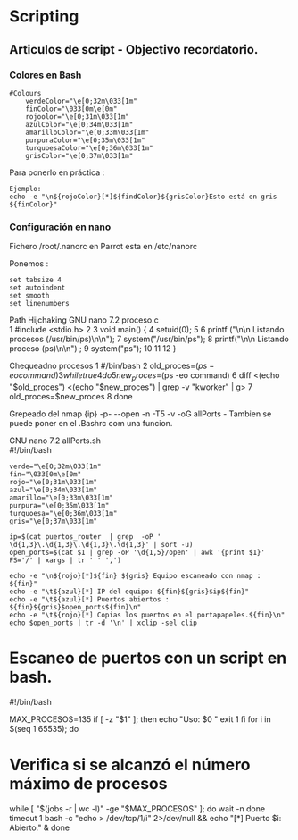 # Scripting
## Articulos de script - Objectivo recordatorio.

### Colores en Bash
```
#Colours
    verdeColor="\e[0;32m\033[1m"
    finColor="\033[0m\e[0m"
    rojoolor="\e[0;31m\033[1m"
    azulColor="\e[0;34m\033[1m"
    amarilloColor="\e[0;33m\033[1m"
    purpuraColor="\e[0;35m\033[1m"
    turquoesaColor="\e[0;36m\033[1m"
    grisColor="\e[0;37m\033[1m"
```
Para ponerlo en práctica : 
```
Ejemplo:
echo -e "\n${rojoColor}[*]${findColor}${grisColor}Esto está en gris ${finColor}"

```
### Configuración en nano
Fichero /root/.nanorc en Parrot esta en /etc/nanorc

Ponemos :
  ```
  set tabsize 4 
  set autoindent
  set smooth
  set linenumbers
  ```
Path Hijchaking
  GNU nano 7.2                      proceso.c                                   
 1 #include <stdio.h>
 2
 3 void main() {
 4     setuid(0);
 5
 6     printf ("\n\n Listando procesos (/usr/bin/ps)\n\n");
 7     system("/usr/bin/ps");
 8     printf("\n\n Listando proceso (ps)\n\n")    ;
 9     system("ps");
10
11
12 }

Chequeadno procesos
1 #/bin/bash
 2 old_proces=$(ps -eo command)
 3 while true
 4 do
 5     new_proces=$(ps -eo command)
 6     diff <(echo "$old_proces") <(echo "$new_proces") | grep -v "kworker" | g>
 7     old_proces=$new_proces
 8 done


Grepeado del nmap {ip} -p- --open -n -T5 -v -oG allPorts - Tambien se puede poner en el .Bashrc com una funcion.

  GNU nano 7.2                                                            allPorts.sh                                                                         
#!/bin/bash

    verde="\e[0;32m\033[1m"
    fin="\033[0m\e[0m"
    rojo="\e[0;31m\033[1m"
    azul="\e[0;34m\033[1m"
    amarillo="\e[0;33m\033[1m"
    purpura="\e[0;35m\033[1m"
    turquoesa="\e[0;36m\033[1m"
    gris="\e[0;37m\033[1m"

    ip=$(cat puertos_router  | grep  -oP ' \d{1,3}\.\d{1,3}\.\d{1,3}\.\d{1,3}' | sort -u)
    open_ports=$(cat $1 | grep -oP '\d{1,5}/open' | awk '{print $1}' FS='/' | xargs | tr ' ' ',')

    echo -e "\n${rojo}[*]${fin} ${gris} Equipo escaneado con nmap : ${fin}"
    echo -e "\t${azul}[*] IP del equipo: ${fin}${gris}$ip${fin}"
    echo -e "\t${azul}[*] Puertos abiertos : ${fin}${gris}$open_ports${fin}\n"
    echo -e "\t${rojo}[*] Copias los puertos en el portapapeles.${fin}\n"
    echo $open_ports | tr -d '\n' | xclip -sel clip

# Escaneo de puertos con un script en bash.

#!/bin/bash

MAX_PROCESOS=135
if [ -z "$1" ]; then
echo "Uso: $0 <IP o dominio>"
 exit 1
 fi
for i in $(seq 1 65535); do
# Verifica si se alcanzó el número máximo de procesos
 while [ "$(jobs -r | wc -l)" -ge "$MAX_PROCESOS" ]; do
 wait -n
done
timeout 1 bash -c "echo > /dev/tcp/$1/$i" 2>/dev/null && echo "[*] Puerto $i: Abierto." &
done
